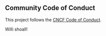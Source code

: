 ## Community Code of Conduct

This project follows the [CNCF Code of Conduct](https://github.com/cncf/foundation/blob/master/code-of-conduct.md).

Willi shoall!

